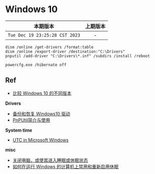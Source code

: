 # Windows 10

|本期版本|上期版本
|:---:|:---:
`Tue Dec 19 23:25:28 CST 2023` | -


```
dism /online /get-drivers /format:table
dism /online /export-driver /destination:"C:\Drivers"
pnputil /add-driver "C:\Drivers\*.inf" /subdirs /install /reboot
```

```
powercfg.exe /hibernate off
```

## Ref


* [比较 Windows 10 的不同版本](https://www.microsoft.com/zh-cn/windowsforbusiness/compare)

**Drivers**

* [备份和恢复 Windows10 驱动](https://empvalley.com/2021/06/23/backup-and-restore-device-drivers-in-windows10/)
* [PnPUtil简介与使用](https://blog.csdn.net/VinWqx/article/details/116237305)



**System time**

* [UTC in Microsoft Windows](https://wiki.archlinux.org/title/System_time#UTC_in_Microsoft_Windows)

**misc**

* [关闭电脑，或使其进入睡眠或休眠状态](https://support.microsoft.com/zh-cn/windows/%E5%85%B3%E9%97%AD%E7%94%B5%E8%84%91-%E6%88%96%E4%BD%BF%E5%85%B6%E8%BF%9B%E5%85%A5%E7%9D%A1%E7%9C%A0%E6%88%96%E4%BC%91%E7%9C%A0%E7%8A%B6%E6%80%81-2941d165-7d0a-a5e8-c5ad-8c972e8e6eff#ID0EBD=Windows_10)
* [如何在运行 Windows 的计算机上禁用和重新启用休眠](https://learn.microsoft.com/zh-cn/troubleshoot/windows-client/deployment/disable-and-re-enable-hibernation)